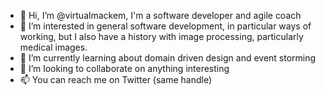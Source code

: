 - 👋 Hi, I’m @virtualmackem, I'm a software developer and agile coach
- 👀 I’m interested in general software development, in particular ways of working, but I also have a history with image processing, particularly medical images.
- 🌱 I’m currently learning about domain driven design and event storming
- 💞️ I’m looking to collaborate on anything interesting
- 📫 You can reach me on Twitter (same handle)

<!---
virtualmackem/virtualmackem is a ✨ special ✨ repository because its `README.md` (this file) appears on your GitHub profile.
You can click the Preview link to take a look at your changes.
--->
